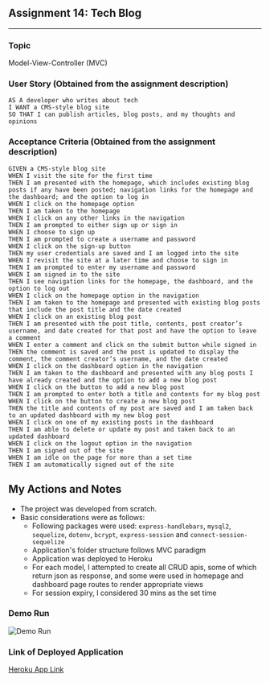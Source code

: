 ## Assignment 14: Tech Blog
---
### Topic
Model-View-Controller (MVC)

### User Story (Obtained from the assignment description)

```
AS A developer who writes about tech
I WANT a CMS-style blog site
SO THAT I can publish articles, blog posts, and my thoughts and opinions
```

### Acceptance Criteria (Obtained from the assignment description)

```
GIVEN a CMS-style blog site
WHEN I visit the site for the first time
THEN I am presented with the homepage, which includes existing blog posts if any have been posted; navigation links for the homepage and the dashboard; and the option to log in
WHEN I click on the homepage option
THEN I am taken to the homepage
WHEN I click on any other links in the navigation
THEN I am prompted to either sign up or sign in
WHEN I choose to sign up
THEN I am prompted to create a username and password
WHEN I click on the sign-up button
THEN my user credentials are saved and I am logged into the site
WHEN I revisit the site at a later time and choose to sign in
THEN I am prompted to enter my username and password
WHEN I am signed in to the site
THEN I see navigation links for the homepage, the dashboard, and the option to log out
WHEN I click on the homepage option in the navigation
THEN I am taken to the homepage and presented with existing blog posts that include the post title and the date created
WHEN I click on an existing blog post
THEN I am presented with the post title, contents, post creator’s username, and date created for that post and have the option to leave a comment
WHEN I enter a comment and click on the submit button while signed in
THEN the comment is saved and the post is updated to display the comment, the comment creator’s username, and the date created
WHEN I click on the dashboard option in the navigation
THEN I am taken to the dashboard and presented with any blog posts I have already created and the option to add a new blog post
WHEN I click on the button to add a new blog post
THEN I am prompted to enter both a title and contents for my blog post
WHEN I click on the button to create a new blog post
THEN the title and contents of my post are saved and I am taken back to an updated dashboard with my new blog post
WHEN I click on one of my existing posts in the dashboard
THEN I am able to delete or update my post and taken back to an updated dashboard
WHEN I click on the logout option in the navigation
THEN I am signed out of the site
WHEN I am idle on the page for more than a set time
THEN I am automatically signed out of the site 
```

## My Actions and Notes

* The project was developed from scratch.
* Basic considerations were as follows:
    * Following packages were used: ```express-handlebars```, ```mysql2```, ```sequelize```, ```dotenv```, ```bcrypt```, ```express-session``` and  ```connect-session-sequelize```
    * Application's folder structure follows MVC paradigm
    * Application was deployed to Heroku
    * For each model, I attempted to create all CRUD apis, some of which return json as response, and some were used in homepage and dashboard page routes to render appropriate views
    * For session expiry, I considered 30 mins as the set time

### Demo Run
![Demo Run](./assets/images/Demo_assignment10.gif)

### Link of Deployed Application
[Heroku App Link](https://drive.google.com/file/d/1IM8kVVlVYrM2cALU0LDn-ewmJCiiwAD9/view)
